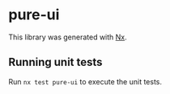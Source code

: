 # pure-ui

This library was generated with [Nx](https://nx.dev).

## Running unit tests

Run `nx test pure-ui` to execute the unit tests.
